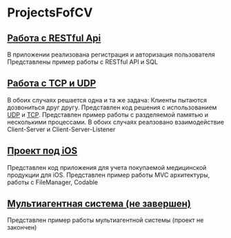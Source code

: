 # ProjectsFofCV
## [Работа с RESTful Api](https://github.com/MaxTro91627/ProjectsFofCV/tree/main/jwtappdem)
В приложении реализована регистрация и авторизация пользователя
Представлены пример работы с RESTful API и SQL
## [Работа с TCP и UDP](https://github.com/MaxTro91627/ProjectsFofCV/tree/main/TCP%3AUDP)
В обоих случаях решается одна и та же задача: 
  Клиенты пытаются дозвониться друг другу. 
Представлен код решения с использованием [UDP](https://github.com/MaxTro91627/ProjectsFofCV/tree/main/TCP%3AUDP/UDP) и [TCP](https://github.com/MaxTro91627/ProjectsFofCV/tree/main/TCP%3AUDP/TCP).
Представлен пример работы с разделяемой памятью и несколькими процессами. 
В обоих случаях реалзовано взаимодействие Client-Server и Client-Server-Listener
## [Проект под iOS](https://github.com/MaxTro91627/ProjectsFofCV/tree/main/PillBox)
Представлен код приложения для учета покупаемой медицинской продукции для iOS. 
Представлен пример работы MVC архитектуры, работы с FileManager, Codable
## [Мультиагентная система (не завершен)](https://github.com/MaxTro91627/ProjectsFofCV/tree/main/Мультиагент%20(не%20закончено))
Представлен пример работы мультиагентной системы (проект не закончен)
